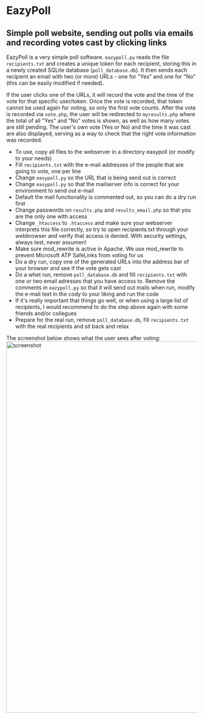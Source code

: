 # EazyPoll

## Simple poll website, sending out polls via emails and recording votes cast by clicking links

EazyPoll is a very simple poll software. ```eazypoll.py``` reads the file ```recipients.txt``` and creates a unique token for each recipient, storing this in a newly created SQLite database (```poll_database.db```). It then sends each recipient an email with two (or more) URLs - one for "Yes" and one for "No" (this can be easily modified if needed).

If the user clicks one of the URLs, it will record the vote and the time of the vote for that specific user/token. Once the vote is recorded, that token cannot be used again for voting, so only the first vote counts. After the vote is recorded via ```vote.php```, the user will be redirected to ```myresults.php``` where the total of all "Yes" and "No" votes is shown, as well as how many votes are still pending. The user's own vote (Yes or No) and the time it was cast are also displayed, serving as a way to check that the right vote information was recorded.
- To use, copy all files to the webserver in a directory easypoll (or modify to your needs)
- Fill ```recipients.txt``` with the e-mail addresses of the people that are going to vote, one per line
- Change ```easypoll.py``` so the URL that is being send out is correct
- Change ```easypoll.py``` so that the mailserver info is correct for your environment to send out e-mail
- Default the mail functionality is commented out, so you can do a dry run first
- Change passwords on ```results.php``` and ```results_email.php``` so that you are the only one with access
- Change ```_htaccess``` to ```.htaccess``` and make sure your webserver interprets this file correctly, so try to open recipients.txt through your webbrowser and verify that access is denied. With security settings, always test, never assumen!
- Make sure mod_rewrite is active in Apache. We use mod_rewrite to prevent Microsoft ATP SafeLinks from voting for us
- Do a dry run, copy one of the generated URLs into the address bar of your browser and see if the vote gets cast
- Do a whet run, remove ```poll_database.db``` and fill ```recipients.txt``` with one or two email adresses that you have access to. Remove the comments in ```eazypoll.py``` so that it will send out mails when run, modify the e-mail text in the cody to your liking and run the code
- If it's really important that things go well, or when using a large list of recipients, I would recommend to do the step above again with some friends and/or collegues
- Prepare for the real run, remove ```poll_database.db```, fill ```recipients.txt```  with the real recipients and sit back and relax

The screenshot below shows what the user sees after voting:
<img width="977" alt="screenshot" src="https://github.com/user-attachments/assets/066849ab-3df5-4b7e-ab07-5a8ab8988aff">
